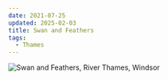 ```yaml
---
date: 2021-07-25
updated: 2025-02-03
title: Swan and Feathers
tags:
  - Thames
---
```

![Swan and Feathers, River Thames, Windsor](https://live.staticflickr.com/65535/51333782492_67e56f2d77_h_d.jpg)